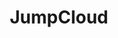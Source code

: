 ---
facebook: https://facebook.com/pages/JumpCloud/517890504928642
googleplus: https://plus.google.com/117552008941210149290
linkedin: https://linkedin.com/company/jumpcloud
logohandle: jumpcloud
sort: jumpcloud
title: JumpCloud
twitter: https://x.com/jumpcloud
website: https://jumpcloud.com/
---